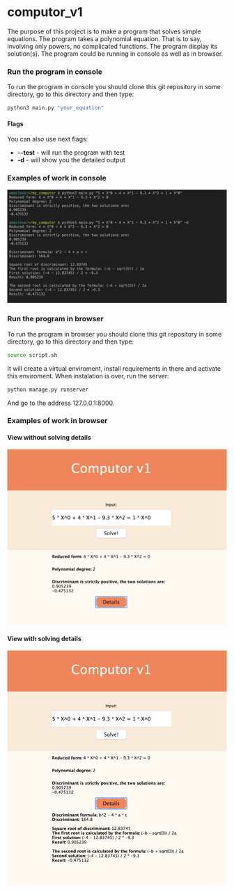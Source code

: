 # computor_v1
The purpose of this project is to make a program that solves simple equations.
The program takes a polynomial equation. That is to say, involving only powers, no complicated functions.
The program display its solution(s).
The program could be running in console as well as in browser.

### Run the program in console
To run the program in console you should clone this git repository in some directory,
go to this directory and then type:
```bash
python3 main.py "your_equation"
```
#### Flags
You can also use next flags:
* **--test** - will run the program with test
* **-d** - will show you the detailed output

### Examples of work in console
![alt-text](/images/image_3.png "Console output")

### Run the program in browser
To run the program in browser you should clone this git repository in some directory,
go to this directory and then type:
```bash
source script.sh
```
It will create a virtual enviroment, install requirements in there and activate this enviroment.
When instalation is over, run the server:
```bash
python manage.py runserver
```
And go to the address 127.0.0.1:8000.

### Examples of work in browser

#### View without solving details
![alt-text](/images/image_1.png "View without details")
#### View with solving details
![alt-text](/images/image_2.png "View with details")
